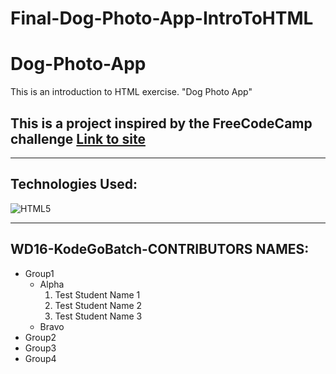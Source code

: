 # Final-Dog-Photo-App-IntroToHTML

# Dog-Photo-App
This is an introduction to HTML exercise. "Dog Photo App"

## This is a project inspired by the FreeCodeCamp challenge [Link to site](https://www.freecatphotoapp.com "CatPhotoApp")
---
## Technologies Used:
![HTML5](https://img.shields.io/badge/html5-%23E34F26.svg?style=for-the-badge&logo=html5&logoColor=white)

---
## WD16-KodeGoBatch-CONTRIBUTORS NAMES:
* Group1
  * Alpha
    1. Test Student Name 1
    1. Test Student Name 2
    1. Test Student Name 3
  * Bravo
* Group2
* Group3
* Group4
